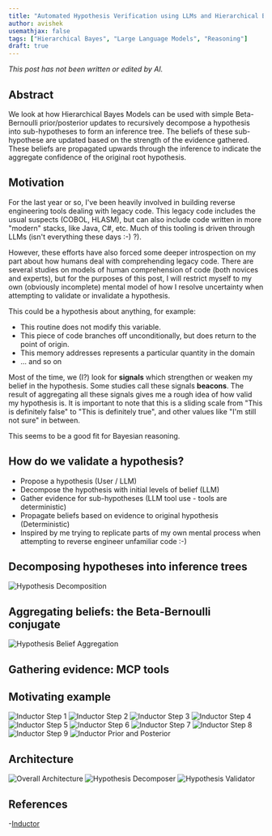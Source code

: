```yaml
---
title: "Automated Hypothesis Verification using LLMs and Hierarchical Bayes Models"
author: avishek
usemathjax: false
tags: ["Hierarchical Bayes", "Large Language Models", "Reasoning"]
draft: true
---
```


_This post has not been written or edited by AI._

## Abstract
We look at how Hierarchical Bayes Models can be used with simple Beta-Bernoulli prior/posterior updates to recursively decompose a hypothesis into sub-hypotheses to form an inference tree. The beliefs of these sub-hypothese are updated based on the strength of the evidence gathered. These beliefs are propagated upwards through the inference to indicate the aggregate confidence of the original root hypothesis.

## Motivation
For the last year or so, I've been heavily involved in building reverse engineering tools dealing with legacy code. This legacy code includes the usual suspects (COBOL, HLASM), but can also include code written in more "modern" stacks, like Java, C#, etc. Much of this tooling is driven through LLMs (isn't everything these days :-) ?).

However, these efforts have also forced some deeper introspection on my part about how humans deal with comprehending legacy code. There are several studies on models of human comprehension of code (both novices and experts), but for the purposes of this post, I will restrict myself to my own (obviously incomplete) mental model of how I resolve uncertainty when attempting to validate or invalidate a hypothesis.

This could be a hypothesis about anything, for example:

- This routine does not modify this variable.
- This piece of code branches off unconditionally, but does return to the point of origin.
- This memory addresses represents a particular quantity in the domain
- ... and so on

Most of the time, we (I?) look for **signals** which strengthen or weaken my belief in the hypothesis. Some studies call these signals **beacons**. The result of aggregating all these signals gives me a rough idea of how valid my hypothesis is. It is important to note that this is a sliding scale from "This is definitely false" to "This is definitely true", and other values like "I'm still not sure" in between.

This seems to be a good fit for Bayesian reasoning.

## How do we validate a hypothesis?

- Propose a hypothesis (User / LLM)
- Decompose the hypothesis with initial levels of belief (LLM)
- Gather evidence for sub-hypotheses (LLM tool use - tools are deterministic)
- Propagate beliefs based on evidence to original hypothesis (Deterministic)
- Inspired by me trying to replicate parts of my own mental process when attempting to reverse engineer unfamiliar code :-)

## Decomposing hypotheses into inference trees

![Hypothesis Decomposition](/assets/images/inductor-hypothesis-decomposition.png)

## Aggregating beliefs: the Beta-Bernoulli conjugate

![Hypothesis Belief Aggregation](/assets/images/inductor-belief-aggregation.png)

## Gathering evidence: MCP tools

## Motivating example

![Inductor Step 1](/assets/images/inductor-step-01.png)
![Inductor Step 2](/assets/images/inductor-step-02.png)
![Inductor Step 3](/assets/images/inductor-step-03.png)
![Inductor Step 4](/assets/images/inductor-step-04.png)
![Inductor Step 5](/assets/images/inductor-step-05.png)
![Inductor Step 6](/assets/images/inductor-step-06.png)
![Inductor Step 7](/assets/images/inductor-step-07.png)
![Inductor Step 8](/assets/images/inductor-step-08.png)
![Inductor Step 9](/assets/images/inductor-step-09.png)
![Inductor Prior and Posterior](/assets/images/inductor-before-after.png)

## Architecture

![Overall Architecture](/assets/images/inductor-macro-structure.png)
![Hypothesis Decomposer](/assets/images/inductor-hypothesis-decomposer-langgraph.png)
![Hypothesis Validator](/assets/images/inductor-hypothesis-validator-langgraph.png)

## References
-[Inductor](https://github.com/asengupta/inductor)
